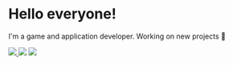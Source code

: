 # Hello everyone!
I'm a game and application developer.
Working on new projects 🙂

<a href="https://twitter.com/Higamers">
<img src="http://i.imgur.com/tXSoThF.png">
</a>

<img src="https://github-readme-stats.vercel.app/api?username=Higamers&theme=gotham&show_icons=true&custom_title=My%20Github%20Stats">
<img src="https://github-readme-stats.vercel.app/api/top-langs/?username=Higamers&theme=gotham&custom_title=My%20most%20used%20languages&layout=compact">
